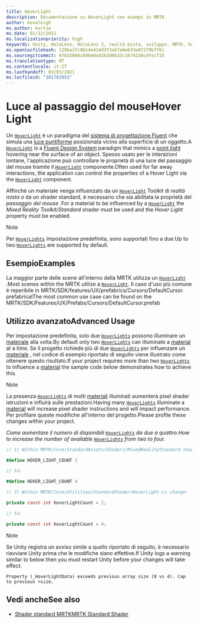 ```yaml
---
title: HoverLight
description: Documentazione su HoverLight con esempi in MRTK
author: keveleigh
ms.author: kurtie
ms.date: 01/12/2021
ms.localizationpriority: high
keywords: Unity, HoloLens, HoloLens 2, realtà mista, sviluppo, MRTK, hover Light,
ms.openlocfilehash: 129ba1fc0614e414d3f3a67a0e633e87279b7f6c
ms.sourcegitcommit: 97815006c09be0a43b3d9b33c1674150cdfecf2b
ms.translationtype: MT
ms.contentlocale: it-IT
ms.lasthandoff: 03/03/2021
ms.locfileid: "101782953"
---
```

# <a name="hover-light"></a><span data-ttu-id="31872-104">Luce al passaggio del mouse</span><span class="sxs-lookup"><span data-stu-id="31872-104">Hover Light</span></span>

<span data-ttu-id="31872-105">Un [`HoverLight`](xref:Microsoft.MixedReality.Toolkit.Utilities.HoverLight) è un paradigma del [sistema di progettazione Fluent](https://www.microsoft.com/design/fluent/) che simula una [luce puntiforme](https://docs.unity3d.com/Manual/Lighting.html) posizionata vicino alla superficie di un oggetto.</span><span class="sxs-lookup"><span data-stu-id="31872-105">A [`HoverLight`](xref:Microsoft.MixedReality.Toolkit.Utilities.HoverLight) is a [Fluent Design System](https://www.microsoft.com/design/fluent/) paradigm that mimics a [point light](https://docs.unity3d.com/Manual/Lighting.html) hovering near the surface of an object.</span></span> <span data-ttu-id="31872-106">Spesso usato per le interazioni lontane, l'applicazione può controllare le proprietà di una luce del passaggio del mouse tramite il [`HoverLight`](xref:Microsoft.MixedReality.Toolkit.Utilities.HoverLight) componente.</span><span class="sxs-lookup"><span data-stu-id="31872-106">Often used for far away interactions, the application can control the properties of a Hover Light via the [`HoverLight`](xref:Microsoft.MixedReality.Toolkit.Utilities.HoverLight) component.</span></span>

<span data-ttu-id="31872-107">Affinché un materiale venga influenzato da un [`HoverLight`](xref:Microsoft.MixedReality.Toolkit.Utilities.HoverLight) Toolkit di *realtà mista o* da un shader standard, è necessario che sia abilitata la proprietà del *passaggio del mouse* .</span><span class="sxs-lookup"><span data-stu-id="31872-107">For a material to be influenced by a [`HoverLight`](xref:Microsoft.MixedReality.Toolkit.Utilities.HoverLight) the *Mixed Reality Toolkit/Standard* shader must be used and the *Hover Light* property must be enabled.</span></span>

> [!Note]
> <span data-ttu-id="31872-108">Per [`HoverLights`](xref:Microsoft.MixedReality.Toolkit.Utilities.HoverLight) impostazione predefinita, sono supportati fino a due.</span><span class="sxs-lookup"><span data-stu-id="31872-108">Up to two [`HoverLights`](xref:Microsoft.MixedReality.Toolkit.Utilities.HoverLight) are supported by default.</span></span>

## <a name="examples"></a><span data-ttu-id="31872-109">Esempio</span><span class="sxs-lookup"><span data-stu-id="31872-109">Examples</span></span>

<span data-ttu-id="31872-110">La maggior parte delle scene all'interno della MRTK utilizza un [`HoverLight`](xref:Microsoft.MixedReality.Toolkit.Utilities.HoverLight) .</span><span class="sxs-lookup"><span data-stu-id="31872-110">Most scenes within the MRTK utilize a [`HoverLight`](xref:Microsoft.MixedReality.Toolkit.Utilities.HoverLight).</span></span> <span data-ttu-id="31872-111">Il caso d'uso più comune è reperibile in MRTK/SDK/features/UX/prefabrics/Cursors/DefaultCursor. prefabrical</span><span class="sxs-lookup"><span data-stu-id="31872-111">The most common use case can be found on the MRTK/SDK/Features/UX/Prefabs/Cursors/DefaultCursor.prefab</span></span>

## <a name="advanced-usage"></a><span data-ttu-id="31872-112">Utilizzo avanzato</span><span class="sxs-lookup"><span data-stu-id="31872-112">Advanced Usage</span></span>

<span data-ttu-id="31872-113">Per impostazione predefinita, solo due [`HoverLights`](xref:Microsoft.MixedReality.Toolkit.Utilities.HoverLight) possono illuminare un [materiale](https://docs.unity3d.com/ScriptReference/Material.html) alla volta.</span><span class="sxs-lookup"><span data-stu-id="31872-113">By default only two [`HoverLights`](xref:Microsoft.MixedReality.Toolkit.Utilities.HoverLight) can illuminate a [material](https://docs.unity3d.com/ScriptReference/Material.html) at a time.</span></span> <span data-ttu-id="31872-114">Se il progetto richiede più di due [`HoverLights`](xref:Microsoft.MixedReality.Toolkit.Utilities.HoverLight) per influenzare un [materiale](https://docs.unity3d.com/ScriptReference/Material.html) , nel codice di esempio riportato di seguito viene illustrato come ottenere questo risultato.</span><span class="sxs-lookup"><span data-stu-id="31872-114">If your project requires more than two [`HoverLights`](xref:Microsoft.MixedReality.Toolkit.Utilities.HoverLight) to influence a [material](https://docs.unity3d.com/ScriptReference/Material.html) the sample code below demonstrates how to achieve this.</span></span>

> [!Note]
> <span data-ttu-id="31872-115">La presenza [`HoverLights`](xref:Microsoft.MixedReality.Toolkit.Utilities.HoverLight) di molti [materiali](https://docs.unity3d.com/ScriptReference/Material.html) illuminati aumenterà pixel shader istruzioni e influirà sulle prestazioni.</span><span class="sxs-lookup"><span data-stu-id="31872-115">Having many [`HoverLights`](xref:Microsoft.MixedReality.Toolkit.Utilities.HoverLight) illuminate a [material](https://docs.unity3d.com/ScriptReference/Material.html) will increase pixel shader instructions and will impact performance.</span></span> <span data-ttu-id="31872-116">Per profilare queste modifiche all'interno del progetto.</span><span class="sxs-lookup"><span data-stu-id="31872-116">Please profile these changes within your project.</span></span>

<span data-ttu-id="31872-117">*Come aumentare il numero di disponibili [`HoverLights`](xref:Microsoft.MixedReality.Toolkit.Utilities.HoverLight) da due a quattro.*</span><span class="sxs-lookup"><span data-stu-id="31872-117">*How to increase the number of available [`HoverLights`](xref:Microsoft.MixedReality.Toolkit.Utilities.HoverLight) from two to four.*</span></span>

```C#
// 1) Within MRTK/Core/StandardAssets/Shaders/MixedRealityStandard.shader change:

#define HOVER_LIGHT_COUNT 2

// to:

#define HOVER_LIGHT_COUNT 4

// 2) Within MRTK/Core/Utilities/StandardShader/HoverLight.cs change:

private const int hoverLightCount = 2;

// to:

private const int hoverLightCount = 4;
```

> [!NOTE]
> <span data-ttu-id="31872-118">Se Unity registra un avviso simile a quello riportato di seguito, è necessario riavviare Unity prima che le modifiche siano effettive.</span><span class="sxs-lookup"><span data-stu-id="31872-118">If Unity logs a warning similar to below then you must restart Unity before your changes will take effect.</span></span>
>
> `Property (_HoverLightData) exceeds previous array size (8 vs 4). Cap to previous >size.`

## <a name="see-also"></a><span data-ttu-id="31872-119">Vedi anche</span><span class="sxs-lookup"><span data-stu-id="31872-119">See also</span></span>

* [<span data-ttu-id="31872-120">Shader standard MRTK</span><span class="sxs-lookup"><span data-stu-id="31872-120">MRTK Standard Shader</span></span>](../README_MRTKStandardShader.md)
